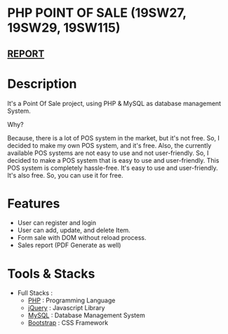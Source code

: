 # PHP POINT OF SALE (19SW27, 19SW29, 19SW115)

## [REPORT](https://docs.google.com/document/d/10O2XECbbNctNH6YDowHAVmlrltBvpUkThsZ4Y2iXIKY/edit?usp=sharing)

# Description

It's a Point Of Sale project, using PHP & MySQL as database management System.

Why?

Because, there is a lot of POS system in the market, but it's not free. So, I decided to make my own POS system, and it's free. Also, the currently available POS systems are not easy to use and not user-friendly. So, I decided to make a POS system that is easy to use and user-friendly.
This POS system is completely hassle-free. It's easy to use and user-friendly. It's also free. So, you can use it for free.

# Features

- User can register and login
- User can add, update, and delete Item.
- Form sale with DOM without reload process.
- Sales report (PDF Generate as well)

# Tools & Stacks

- Full Stacks :
  - [PHP](https://www.php.net/) : Programming Language
  - [jQuery](https://jquery.com/) : Javascript Library
  - [MySQL](https://www.mysql.com/) : Database Management System
  - [Bootstrap](https://getbootstrap.com/) : CSS Framework
